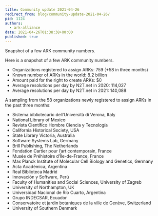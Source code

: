 ```yaml
---
title: Community update 2021-04-26
redirect_from: blog/community-update-2021-04-26/
pid: 1124
authors:
  - ark-alliance
date: 2021-04-26T01:38:38+00:00
published: true
---
```


Snapshot of a few ARK community numbers.

<!--more-->

Here is a snapshot of a few ARK community numbers.

-   Organizations registered to assign ARKs: 759 (+58 in three months)
-   Known number of ARKs in the world: 8.2 billion
-   Amount paid for the right to create ARKs: $0
-   Average resolutions per day by N2T.net in 2020: 114,027
-   Average resolutions per day by N2T.net in 2021: 140,088

A sampling from the 58 organizations newly registered to assign ARKs in the past three months:

-   Sistema bibliotecario dell’Università di Verona, Italy
-   National Library of Mexico
-   Revista Científico Hombre Ciencia y Tecnología
-   California Historical Society, USA
-   State Library Victoria, Australia
-   Software Systems Lab, Germany
-   Brill Publishing, The Netherlands
-   Fondation Cartier pour l’art contemporain, France
-   Musée de Préhistoire d’Île-de-France, France
-   Max Planck Institute of Molecular Cell Biology and Genetics, Germany
-   Acta Académica, Argentina
-   Real Biblioteca Madrid
-   Innovación y Software, Perú
-   Faculty of Humanities and Social Sciences, University of Zagreb
-   University of Northampton, UK
-   Universidad Nacional de Río Cuarto, Argentina
-   Grupo INDECSAR, Ecuador
-   Conservatoire et jardin botaniques de la ville de Genève, Switzerland
-   University of Southern Denmark
